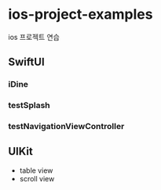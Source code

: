 # ios-project-examples
ios 프로젝트 연습

## SwiftUI

### iDine

### testSplash

### testNavigationViewController


## UIKit

- table view
- scroll view
